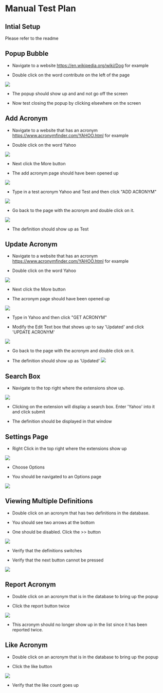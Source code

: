 # Manual Test Plan

## Intial Setup

Please refer to the readme

## Popup Bubble
- Navigate to a website https://en.wikipedia.org/wiki/Dog for example

- Double click on the word contribute on the left of the page

![](Images/2020-11-05-22-00-42.png)

- The popup should show up and and not go off the screen

- Now test closing the popup by clicking elsewhere on the screen


## Add Acronym
- Navigate to a website that has an acronym https://www.acronymfinder.com/YAHOO.html for example

- Double click on the word Yahoo

![](Images/2020-11-05-22-02-27.png)

- Next click the More button

- The add acronym page should have been opened up

![](Images/2020-11-05-22-03-19.png)

- Type in a test acronym Yahoo and Test and then click "ADD ACRONYM"

![](Images/2020-11-05-22-14-25.png)

- Go back to the page with the acronym and double click on it.

![](Images/2020-11-05-22-15-37.png)

- The definition should show up as Test

## Update Acronym
- Navigate to a website that has an acronym https://www.acronymfinder.com/YAHOO.html for example

- Double click on the word Yahoo

![](Images/2020-11-05-22-02-27.png)

- Next click the More button

- The acronym page should have been opened up

![](Images/2020-11-11-20-27-37.png)

- Type in Yahoo and then click "GET ACRONYM"

- Modify the Edit Text box that shows up to say 'Updated' and click 'UPDATE ACRONYM'

![](Images/2020-11-11-20-28-59.png)

- Go back to the page with the acronym and double click on it.

- The definition should show up as 'Updated'
![](Images/2020-11-11-20-29-42.png)

## Search Box
- Navigate to the top right where the extensions show up.

![](Images/2020-11-05-22-30-50.png)

- Clicking on the extension will display a search box. Enter 'Yahoo' into it and click submit

- The definition should be displayed in that window

## Settings Page

- Right Click in the top right where the extensions show up

![](Images/2020-11-05-22-32-49.png)

- Choose Options

- You should be navigated to an Options page

![](Images/2020-11-11-20-02-24.png)

## Viewing Multiple Definitions

- Double click on an acronym that has two definitions in the database.

- You should see two arrows at the bottom

- One should be disabled. Click the >> button

![](Images/2020-11-23-00-30-16.png)

- Verify that the definitions switches

- Verify that the next button cannot be pressed

![](Images/2020-11-23-00-30-33.png)

## Report Acronym

- Double click on an acronym that is in the database to bring up the popup

- Click the report button twice

![](Images/2020-11-23-00-32-39.png)

- This acronym should no longer show up in the list since it has been reported twice. 


## Like Acronym

- Double click on an acronym that is in the database to bring up the popup

- Click the like button

![](Images/2020-11-23-00-30-55.png)

- Verify that the like count goes up